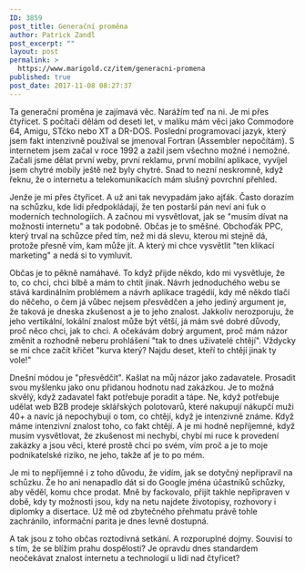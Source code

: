 ```yaml
---
ID: 3859
post_title: Generační proměna
author: Patrick Zandl
post_excerpt: ""
layout: post
permalink: >
  https://www.marigold.cz/item/generacni-promena
published: true
post_date: 2017-11-08 08:27:37
---
```

<p>Ta generační proměna je zajímavá věc. Narážím teď na ni. Je mi přes čtyřicet. S počítači dělám od deseti let, v malíku mám věci jako Commodore 64, Amigu, STčko nebo XT a DR-DOS. Poslední programovací jazyk, který jsem fakt intenzivně používal se jmenoval Fortran (Assembler nepočítám). S internetem jsem začal v roce 1992 a zažil jsem všechno možné i nemožné. Začali jsme dělat první weby, první reklamu, první mobilní aplikace, vyvíjel jsem chytré mobily ještě než byly chytré. Snad to nezní neskromně, když řeknu, že o internetu a telekomunikacích mám slušný povrchní přehled.</p>
<p>Jenže je mi přes čtyřicet. A už ani tak nevypadám jako ajťák. Často dorazím na schůzku, kde lidi předpokládají, že ten postarší pán neví ani ťuk o moderních technologiích. A začnou mi vysvětlovat, jak se "musím dívat na možnosti internetu" a tak podobně. Občas je to směšné. Obchoďák PPC, který trval na schůzce před tím, než mi dá slevu, kterou mi stejně dá, protože přesně vím, kam může jít. A který mi chce vysvětlit "ten klikací marketing" a nedá si to vymluvit.</p>
<p>Občas je to pěkně namáhavé. To když přijde někdo, kdo mi vysvětluje, že to, co chci, chci blbě a mám to chtít jinak. Návrh jednoduchého webu se stává kardinálním problémem a návrh aplikace tragédií, kdy mě někdo tlačí do něčeho, o čem já vůbec nejsem přesvědčen a jeho jediný argument je, že taková je dneska zkušenost a je to jeho znalost. Jakkoliv nerozporuju, že jeho vertikální, lokální znalost může být větší, já mám své dobré důvody, proč něco chci, jak to chci. A očekávám dobrý argument, proč mám názor změnit a rozhodně neberu prohlášení "tak to dnes uživatelé chtějí". Vždycky se mi chce začít křičet "kurva který? Najdu deset, kteří to chtějí jinak ty vole!"</p>
<p>Dnešní módou je "přesvědčit". Kašlat na můj názor jako zadavatele. Prosadit svou myšlenku jako onu přidanou hodnotu nad zakázkou. Je to možná skvělý, když zadavatel fakt potřebuje poradit a tápe. Ne, když potřebuje udělat web B2B prodeje sklářských polotovarů, které nakupují nákupčí muži 40+ a navíc já nepochybuji o tom, co chtějí, když je intenzivně známe. Když máme intenzivní znalost toho, co fakt chtějí. A je mi hodně nepříjemné, když musím vysvětlovat, že zkušenost mi nechybí, chybí mi ruce k provedení zakázky a jsou věci, které prostě chci po svém, vím proč a je to moje podnikatelské riziko, ne jeho, takže ať je to po mém.</p>
<p>Je mi to nepříjemné i z toho důvodu, že vidím, jak se dotyčný nepřipravil na schůzku. Že ho ani nenapadlo dát si do Google jména účastníků schůzky, aby věděl, komu chce prodat. Mně by fackovalo, přijít takhle nepřipraven v době, kdy ty možnosti jsou, kdy na netu najdete životopisy, rozhovory i diplomky a disertace. Už mě od zbytečného přehmatu právě tohle zachránilo, informační parita je dnes levně dostupná.</p>
<p>A tak jsou z toho občas roztodivná setkání. A rozporuplné dojmy. Souvisí to s tím, že se blížím prahu dospělosti? Je opravdu dnes standardem neočekávat znalost internetu a technologií u lidí nad čtyřicet?</p>